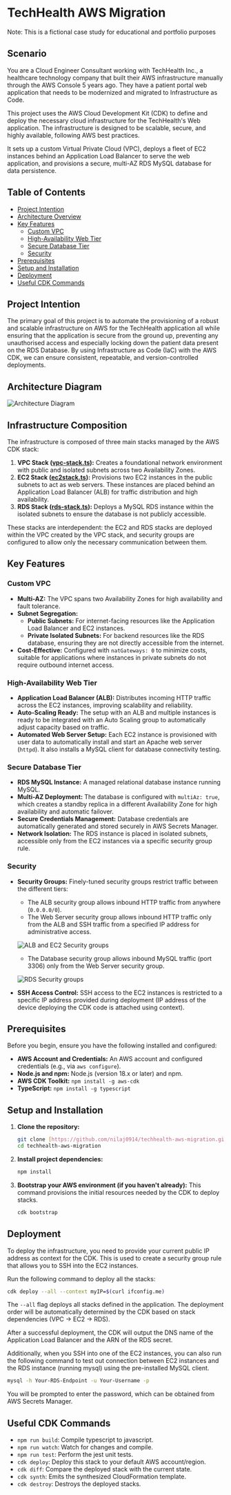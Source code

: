# TechHealth AWS Migration
Note: This is a fictional case study for educational and portfolio purposes

## Scenario
You are a Cloud Engineer Consultant working with TechHealth Inc., a healthcare technology company that built their AWS infrastructure manually through the AWS Console 5 years ago. They have a patient portal web application that needs to be modernized and migrated to Infrastructure as Code.

This project uses the AWS Cloud Development Kit (CDK) to define and deploy the necessary cloud infrastructure for the TechHealth's Web application. The infrastructure is designed to be scalable, secure, and highly available, following AWS best practices.

It sets up a custom Virtual Private Cloud (VPC), deploys a fleet of EC2 instances behind an Application Load Balancer to serve the web application, and provisions a secure, multi-AZ RDS MySQL database for data persistence.

## Table of Contents
- [Project Intention](#project-intention)
- [Architecture Overview](#architecture-overview)
- [Key Features](#key-features)
  - [Custom VPC](#custom-vpc)
  - [High-Availability Web Tier](#high-availability-web-tier)
  - [Secure Database Tier](#secure-database-tier)
  - [Security](#security)
- [Prerequisites](#prerequisites)
- [Setup and Installation](#setup-and-installation)
- [Deployment](#deployment)
- [Useful CDK Commands](#useful-cdk-commands)

## Project Intention

The primary goal of this project is to automate the provisioning of a robust and scalable infrastructure on AWS for the TechHealth application all while ensuring that the application is secure from the ground up, preventing any unauthorised access and especially locking down the patient data present on the RDS Database. By using Infrastructure as Code (IaC) with the AWS CDK, we can ensure consistent, repeatable, and version-controlled deployments.

## Architecture Diagram
![Architecture Diagram](images/image1.png)

## Infrastructure Composition
The infrastructure is composed of three main stacks managed by the AWS CDK stack:

1.  **VPC Stack ([vpc-stack.ts](lib/vpc-stack.ts)):** Creates a foundational network environment with public and isolated subnets across two Availability Zones.
2.  **EC2 Stack ([ec2stack.ts](lib/ec2stack.ts)):** Provisions two EC2 instances in the public subnets to act as web servers. These instances are placed behind an Application Load Balancer (ALB) for traffic distribution and high availability.
3.  **RDS Stack ([rds-stack.ts](lib/rds-stack.ts)):** Deploys a MySQL RDS instance within the isolated subnets to ensure the database is not publicly accessible.

These stacks are interdependent: the EC2 and RDS stacks are deployed within the VPC created by the VPC stack, and security groups are configured to allow only the necessary communication between them.

## Key Features

### Custom VPC
-   **Multi-AZ:** The VPC spans two Availability Zones for high availability and fault tolerance.
-   **Subnet Segregation:**
    -   **Public Subnets:** For internet-facing resources like the Application Load Balancer and EC2 instances.
    -   **Private Isolated Subnets:** For backend resources like the RDS database, ensuring they are not directly accessible from the internet.
-   **Cost-Effective:** Configured with `natGateways: 0` to minimize costs, suitable for applications where instances in private subnets do not require outbound internet access.

### High-Availability Web Tier
-   **Application Load Balancer (ALB):** Distributes incoming HTTP traffic across the EC2 instances, improving scalability and reliability.
-   **Auto-Scaling Ready:** The setup with an ALB and multiple instances is ready to be integrated with an Auto Scaling group to automatically adjust capacity based on traffic.
-   **Automated Web Server Setup:** Each EC2 instance is provisioned with user data to automatically install and start an Apache web server (`httpd`). It also installs a MySQL client for database connectivity testing.

### Secure Database Tier
-   **RDS MySQL Instance:** A managed relational database instance running MySQL.
-   **Multi-AZ Deployment:** The database is configured with `multiAz: true`, which creates a standby replica in a different Availability Zone for high availability and automatic failover.
-   **Secure Credentials Management:** Database credentials are automatically generated and stored securely in AWS Secrets Manager.
-   **Network Isolation:** The RDS instance is placed in isolated subnets, accessible only from the EC2 instances via a specific security group rule.

### Security
-   **Security Groups:** Finely-tuned security groups restrict traffic between the different tiers:
    -   The ALB security group allows inbound HTTP traffic from anywhere (`0.0.0.0/0`).
    -   The Web Server security group allows inbound HTTP traffic only from the ALB and SSH traffic from a specified IP address for administrative access.

    ![ALB and EC2 Security groups](images/image2.png)
    -   The Database security group allows inbound MySQL traffic (port 3306) only from the Web Server security group.

    ![RDS Security groups](images/image3.png)
-   **SSH Access Control:** SSH access to the EC2 instances is restricted to a specific IP address provided during deployment (IP address of the device deploying the CDK code is attached using context).

## Prerequisites

Before you begin, ensure you have the following installed and configured:
-   **AWS Account and Credentials:** An AWS account and configured credentials (e.g., via `aws configure`).
-   **Node.js and npm:** Node.js (version 18.x or later) and npm.
-   **AWS CDK Toolkit:** `npm install -g aws-cdk`
-   **TypeScript:** `npm install -g typescript`

## Setup and Installation

1.  **Clone the repository:**
    ```bash
    git clone [https://github.com/nilaj0914/techhealth-aws-migration.git](https://github.com/nilaj0914/techhealth-aws-migration.git)
    cd techhealth-aws-migration
    ```

2.  **Install project dependencies:**
    ```bash
    npm install
    ```

3.  **Bootstrap your AWS environment (if you haven't already):**
    This command provisions the initial resources needed by the CDK to deploy stacks.
    ```bash
    cdk bootstrap
    ```

## Deployment

To deploy the infrastructure, you need to provide your current public IP address as context for the CDK. This is used to create a security group rule that allows you to SSH into the EC2 instances.

Run the following command to deploy all the stacks:

```bash
cdk deploy --all --context myIP=$(curl ifconfig.me)
```

The `--all` flag deploys all stacks defined in the application. The deployment order will be automatically determined by the CDK based on stack dependencies (VPC -> EC2 -> RDS).

After a successful deployment, the CDK will output the DNS name of the Application Load Balancer and the ARN of the RDS secret.

Additionally, when you SSH into one of the EC2 instances, you can also run the following command to test out connection between EC2 instances and the RDS instance (running mysql) using the pre-installed MySQL client.

```bash
mysql -h Your-RDS-Endpoint -u Your-Username -p
```
You will be prompted to enter the password, which can be obtained from AWS Secrets Manager.
## Useful CDK Commands

-   `npm run build`: Compile typescript to javascript.
-   `npm run watch`: Watch for changes and compile.
-   `npm run test`: Perform the jest unit tests.
-   `cdk deploy`: Deploy this stack to your default AWS account/region.
-   `cdk diff`: Compare the deployed stack with the current state.
-   `cdk synth`: Emits the synthesized CloudFormation template.
-   `cdk destroy`: Destroys the deployed stacks.
